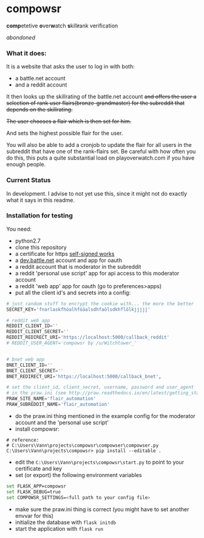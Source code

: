 # compowsr
**comp**etetive **o**ver**w**atch **s**kill**r**ank verification

*abondoned*

### What it does:
It is a website that asks the user to log in with both:
 - a battle.net account
 - and a reddit account

It then looks up the skillrating of the battle.net account
~~and offers the user a selection of rank user flairs(bronze-grandmaster) for the subreddit
that depends on the skillrating.~~

~~The user chooses a flair which is then set for him.~~

And sets the highest possible flair for the user.

You will also be able to add a cronjob to update the flair for all users in the subreddit that have one of the rank-flairs set. Be careful with how often you do this, this puts a quite substantial load on playoverwatch.com if you have enough people.

### Current Status
In development. I advise to not yet use this, since it might not do exactly what it says in this readme.

### Installation for testing
You need:
 - python2.7
 - clone this repository
 - a certificate for https [self-signed works](http://www.akadia.com/services/ssh_test_certificate.html)
 - a [dev.battle.net](https://dev.battle.net/docs/read/registrations) account and app for oauth
 - a reddit account that is moderator in the subreddit
 - a reddit 'personal use script' app for api access to this moderator account
 - a reddit 'web app' app for oauth (go to preferences\>apps)
 - put all the client id's and secrets into a config:
```python
# just random stuff to encrypt the cookie with... the more the better
SECRET_KEY='fnarlaskfhöalhföäalsdhfaölsdkhflölkjjjjj'

# reddit web app
REDDIT_CLIENT_ID=''
REDDIT_CLIENT_SECRET=''
REDDIT_REDIRECT_URI='https://localhost:5000/callback_reddit'
# REDDIT_USER_AGENT='compowsr by /u/Witchtower_'


# bnet web app
BNET_CLIENT_ID=''
BNET_CLIENT_SECRET=''
BNET_REDIRECT_URI='https://localhost:5000/callback_bnet',

# set the client_id, client_secret, username, password and user_agent
# in the praw.ini (see http://praw.readthedocs.io/en/latest/getting_started/configuration/prawini.html#)
PRAW_SITE_NAME='flair_automation'
PRAW_SUBREDDIT_NAME='flair_automation'
```
 - do the praw.ini thing mentioned in the example config for the moderator account and the 'personal use script'
 - install compowsr:
```
# reference:
# C:\Users\Vann\projects\compowsr\compowser\compowser.py
C:\Users\Vann\projects\compowsr> pip install --editable .
```
 - edit the `C:\Users\Vann\projects\compowsr\start.py` to point to your certificate and key
 - set (or export) the following environment variables 
```bash
set FLASK_APP=compowsr
set FLASK_DEBUG=true
set COMPOWSR_SETTINGS=<full path to your config file>
```
 - make sure the praw.ini thing is correct (you might have to set another envvar for this)
 - initialize the database with `flask initdb`
 - start the application with `flask run`

